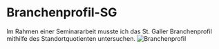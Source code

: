# Branchenprofil-SG
Im Rahmen einer Seminararbeit musste ich das St. Galler Branchenprofil mithilfe des Standortquotienten untersuchen.
![Branchenprofil](https://github.com/user-attachments/assets/94b9363e-30f4-49c9-bd90-c7c5a9c54864)
